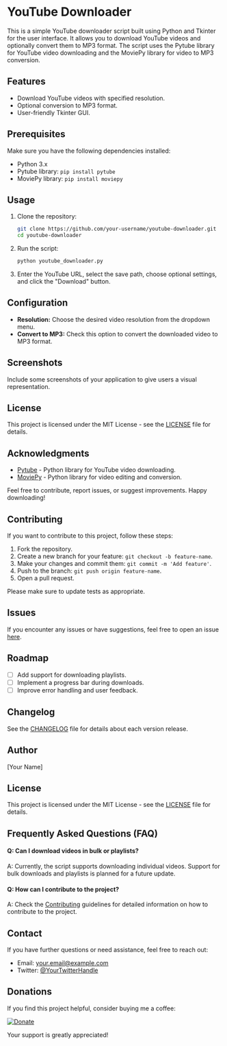 # YouTube Downloader

This is a simple YouTube downloader script built using Python and Tkinter for the user interface. It allows you to download YouTube videos and optionally convert them to MP3 format. The script uses the Pytube library for YouTube video downloading and the MoviePy library for video to MP3 conversion.

## Features

- Download YouTube videos with specified resolution.
- Optional conversion to MP3 format.
- User-friendly Tkinter GUI.

## Prerequisites

Make sure you have the following dependencies installed:

- Python 3.x
- Pytube library: `pip install pytube`
- MoviePy library: `pip install moviepy`

## Usage

1. Clone the repository:

    ```bash
    git clone https://github.com/your-username/youtube-downloader.git
    cd youtube-downloader
    ```

2. Run the script:

    ```bash
    python youtube_downloader.py
    ```

3. Enter the YouTube URL, select the save path, choose optional settings, and click the "Download" button.

## Configuration

- **Resolution:** Choose the desired video resolution from the dropdown menu.
- **Convert to MP3:** Check this option to convert the downloaded video to MP3 format.

## Screenshots

Include some screenshots of your application to give users a visual representation.

## License

This project is licensed under the MIT License - see the [LICENSE](LICENSE) file for details.

## Acknowledgments

- [Pytube](https://github.com/pytube/pytube) - Python library for YouTube video downloading.
- [MoviePy](https://github.com/Zulko/moviepy) - Python library for video editing and conversion.

Feel free to contribute, report issues, or suggest improvements. Happy downloading!

## Contributing

If you want to contribute to this project, follow these steps:

1. Fork the repository.
2. Create a new branch for your feature: `git checkout -b feature-name`.
3. Make your changes and commit them: `git commit -m 'Add feature'`.
4. Push to the branch: `git push origin feature-name`.
5. Open a pull request.

Please make sure to update tests as appropriate.

## Issues

If you encounter any issues or have suggestions, feel free to open an issue [here](https://github.com/your-username/youtube-downloader/issues).

## Roadmap

- [ ] Add support for downloading playlists.
- [ ] Implement a progress bar during downloads.
- [ ] Improve error handling and user feedback.

## Changelog

See the [CHANGELOG](CHANGELOG.md) file for details about each version release.

## Author

[Your Name]

## License

This project is licensed under the MIT License - see the [LICENSE](LICENSE) file for details.

## Frequently Asked Questions (FAQ)

#### Q: Can I download videos in bulk or playlists?
A: Currently, the script supports downloading individual videos. Support for bulk downloads and playlists is planned for a future update.

#### Q: How can I contribute to the project?
A: Check the [Contributing](CONTRIBUTING.md) guidelines for detailed information on how to contribute to the project.

## Contact

If you have further questions or need assistance, feel free to reach out:

- Email: your.email@example.com
- Twitter: [@YourTwitterHandle](https://twitter.com/YourTwitterHandle)

## Donations

If you find this project helpful, consider buying me a coffee:

[![Donate](https://img.shields.io/badge/Donate-PayPal-green.svg)]([paypal.me/athallahrajendra123])

Your support is greatly appreciated!
